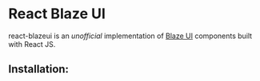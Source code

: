 # React Blaze UI

react-blazeui is an _unofficial_ implementation of [Blaze UI](https://www.blazeui.com/) components built with React JS.


## Installation: 